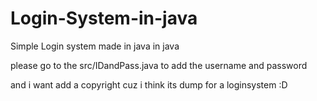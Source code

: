 # Login-System-in-java
Simple Login system made in java in java

please go to the src/IDandPass.java to add the username and password 

and i want add a copyright cuz i think its dump for a loginsystem :D
